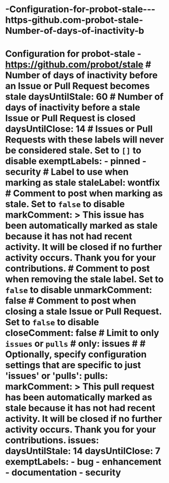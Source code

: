 # -Configuration-for-probot-stale---https-github.com-probot-stale-Number-of-days-of-inactivity-b
# Configuration for probot-stale - https://github.com/probot/stale  # Number of days of inactivity before an Issue or Pull Request becomes stale daysUntilStale: 60 # Number of days of inactivity before a stale Issue or Pull Request is closed daysUntilClose: 14 # Issues or Pull Requests with these labels will never be considered stale. Set to `[]` to disable exemptLabels:   - pinned   - security # Label to use when marking as stale staleLabel: wontfix # Comment to post when marking as stale. Set to `false` to disable markComment: >   This issue has been automatically marked as stale because it has not had   recent activity. It will be closed if no further activity occurs. Thank you   for your contributions. # Comment to post when removing the stale label. Set to `false` to disable unmarkComment: false # Comment to post when closing a stale Issue or Pull Request. Set to `false` to disable closeComment: false # Limit to only `issues` or `pulls` # only: issues # # Optionally, specify configuration settings that are specific to just 'issues' or 'pulls': pulls:   markComment: >     This pull request has been automatically marked as stale because it has not had     recent activity. It will be closed if no further activity occurs. Thank you     for your contributions. issues:   daysUntilStale: 14   daysUntilClose: 7   exemptLabels:     - bug     - enhancement     - documentation     - security
